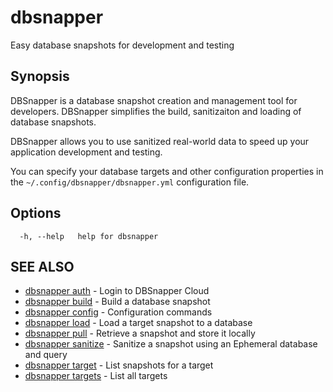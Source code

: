# dbsnapper

Easy database snapshots for development and testing

## Synopsis

DBSnapper is a database snapshot creation and management tool for developers. 
DBSnapper simplifies the build, sanitizaiton and loading of database snapshots.

DBSnapper allows you to use sanitized real-world data to speed up your application development and testing.

You can specify your database targets and other configuration properties in the `~/.config/dbsnapper/dbsnapper.yml` configuration file.


## Options

```
  -h, --help   help for dbsnapper
```

## SEE ALSO

* [dbsnapper auth](/cmd/dbsnapper_auth/)	 - Login to DBSnapper Cloud
* [dbsnapper build](/cmd/dbsnapper_build/)	 - Build a database snapshot
* [dbsnapper config](/cmd/dbsnapper_config/)	 - Configuration commands
* [dbsnapper load](/cmd/dbsnapper_load/)	 - Load a target snapshot to a database
* [dbsnapper pull](/cmd/dbsnapper_pull/)	 - Retrieve a snapshot and store it locally
* [dbsnapper sanitize](/cmd/dbsnapper_sanitize/)	 - Sanitize a snapshot using an Ephemeral database and query
* [dbsnapper target](/cmd/dbsnapper_target/)	 - List snapshots for a target
* [dbsnapper targets](/cmd/dbsnapper_targets/)	 - List all targets

